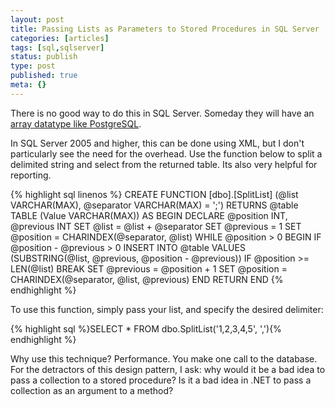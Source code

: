 ```yaml
---
layout: post
title: Passing Lists as Parameters to Stored Procedures in SQL Server
categories: [articles]
tags: [sql,sqlserver]
status: publish
type: post
published: true
meta: {}
---
```


There is no good way to do this in SQL Server. Someday they will have an [array datatype like PostgreSQL](http://www.postgresql.org/docs/9.1/static/arrays.html).  

In SQL Server 2005 and higher, this can be done using XML, but I don't particularly see the need for the overhead. Use the function below to split a delimited string and select from the returned table. Its also very helpful for reporting. 

{% highlight sql linenos %}
CREATE FUNCTION [dbo].[SplitList] (@list VARCHAR(MAX), @separator VARCHAR(MAX) = ';')
RETURNS @table TABLE (Value VARCHAR(MAX))
AS BEGIN
   DECLARE @position INT, @previous INT
   SET @list = @list + @separator
   SET @previous = 1
   SET @position = CHARINDEX(@separator, @list)
   WHILE @position > 0 BEGIN
      IF @position - @previous > 0
         INSERT INTO @table VALUES (SUBSTRING(@list, @previous, @position - @previous))
      IF @position >= LEN(@list) BREAK
      SET @previous = @position + 1
      SET @position = CHARINDEX(@separator, @list, @previous)
   END
   RETURN
END
{% endhighlight %}

To use this function, simply pass your list, and specify the desired delimiter:

{% highlight sql %}SELECT * FROM dbo.SplitList('1,2,3,4,5', ','){% endhighlight %}

Why use this technique? Performance. You make one call to the database. For the detractors of this design pattern, I ask: why would it be a bad idea to pass a collection to a stored procedure? Is it a bad idea in .NET to pass a collection as an argument to a method?